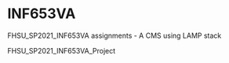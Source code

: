 # INF653VA
FHSU_SP2021_INF653VA assignments - A CMS using LAMP stack

FHSU_SP2021_INF653VA_Project

